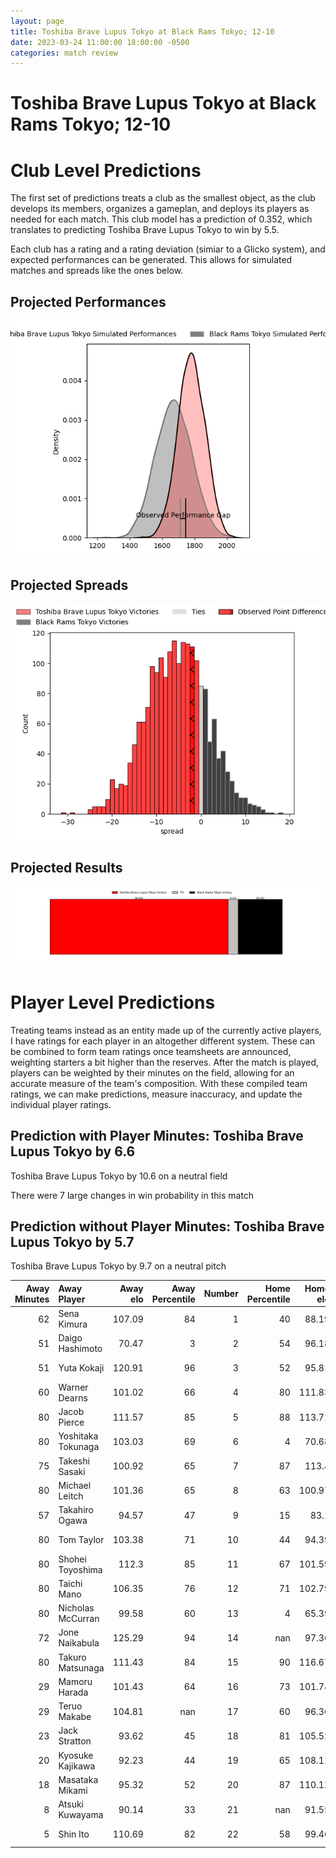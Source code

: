 ```yaml
---  
layout: page  
title: Toshiba Brave Lupus Tokyo at Black Rams Tokyo; 12-10  
date: 2023-03-24 11:00:00 18:00:00 -0500  
categories: match review  
---
```

# Toshiba Brave Lupus Tokyo at Black Rams Tokyo; 12-10

# Club Level Predictions


The first set of predictions treats a club as the smallest object, as the club develops its members, organizes a gameplan, and deploys its players as needed for each match. This club model has a prediction of 0.352, which translates to predicting Toshiba Brave Lupus Tokyo to win by 5.5.

Each club has a rating and a rating deviation (simiar to a Glicko system), and expected performances can be generated. This allows for simulated matches and spreads like the ones below.
## Projected Performances


![Projected Performances](plots/performances_2023-03-24-BlackRamsTokyo-ToshibaBraveLupusTokyo.png)
## Projected Spreads


![Projected Spreads](plots/spreads_2023-03-24-BlackRamsTokyo-ToshibaBraveLupusTokyo.png)
## Projected Results


![Projected Results](plots/resultbar_2023-03-24-BlackRamsTokyo-ToshibaBraveLupusTokyo.png)
# Player Level Predictions


Treating teams instead as an entity made up of the currently active players, I have ratings for each player in an altogether different system. These can be combined to form team ratings once teamsheets are announced, weighting starters a bit higher than the reserves. After the match is played, players can be weighted by their minutes on the field, allowing for an accurate measure of the team's composition. With these compiled team ratings, we can make predictions, measure inaccuracy, and update the individual player ratings.
## Prediction with Player Minutes: Toshiba Brave Lupus Tokyo by 6.6


Toshiba Brave Lupus Tokyo by 10.6 on a neutral field

There were 7 large changes in win probability in this match
## Prediction without Player Minutes: Toshiba Brave Lupus Tokyo by 5.7


Toshiba Brave Lupus Tokyo by 9.7 on a neutral pitch



|   Away Minutes | Away Player        |   Away elo |   Away Percentile |   Number |   Home Percentile |   Home elo | Home Player        |   Home Minutes |
|---------------:|:-------------------|-----------:|------------------:|---------:|------------------:|-----------:|:-------------------|---------------:|
|             62 | Sena Kimura        |     107.09 |                84 |        1 |                40 |      88.19 | Kazuma Nishi       |             55 |
|             51 | Daigo Hashimoto    |      70.47 |                 3 |        2 |                54 |      96.18 | Ko Sato            |             60 |
|             51 | Yuta Kokaji        |     120.91 |                96 |        3 |                52 |      95.81 | Paddy Ryan         |             60 |
|             60 | Warner Dearns      |     101.02 |                66 |        4 |                80 |     111.83 | Michael Stolberg   |             67 |
|             80 | Jacob Pierce       |     111.57 |                85 |        5 |                88 |     113.71 | Pohiva Lotoahea    |             80 |
|             80 | Yoshitaka Tokunaga |     103.03 |                69 |        6 |                 4 |      70.68 | Amato Fakatava     |             80 |
|             75 | Takeshi Sasaki     |     100.92 |                65 |        7 |                87 |     113.4  | Brodi McCurran     |             80 |
|             80 | Michael Leitch     |     101.36 |                65 |        8 |                63 |     100.97 | Nathan Hughes      |             78 |
|             57 | Takahiro Ogawa     |      94.57 |                47 |        9 |                15 |      83.1  | Toshiya Takahashi  |             72 |
|             80 | Tom Taylor         |     103.38 |                71 |       10 |                44 |      94.39 | Kohei Horigome     |             80 |
|             80 | Shohei Toyoshima   |     112.3  |                85 |       11 |                67 |     101.59 | Netani Vakayalia   |             60 |
|             80 | Taichi Mano        |     106.35 |                76 |       12 |                71 |     102.79 | Ryohei Isoda       |             80 |
|             80 | Nicholas McCurran  |      99.58 |                60 |       13 |                 4 |      65.39 | Yuta Kurihara      |             80 |
|             72 | Jone Naikabula     |     125.29 |                94 |       14 |               nan |      97.36 | Amanaki Lotoahea   |             80 |
|             80 | Takuro Matsunaga   |     111.43 |                84 |       15 |                90 |     116.67 | Matt McGahan       |             80 |
|             29 | Mamoru Harada      |     101.43 |                64 |       16 |                73 |     101.74 | Yuichiro Taniguchi |             25 |
|             29 | Teruo Makabe       |     104.81 |               nan |       17 |                60 |      96.36 | Kazuhiro Koike     |             20 |
|             23 | Jack Stratton      |      93.62 |                45 |       18 |                81 |     105.52 | Taichi Chiba       |             20 |
|             20 | Kyosuke Kajikawa   |      92.23 |                44 |       19 |                65 |     108.11 | Isaac Lucas        |             20 |
|             18 | Masataka Mikami    |      95.32 |                52 |       20 |                87 |     110.12 | Josh Goodhue       |             13 |
|              8 | Atsuki Kuwayama    |      90.14 |                33 |       21 |               nan |      91.55 | Takanobu Minami    |              8 |
|              5 | Shin Ito           |     110.69 |                82 |       22 |                58 |      99.46 | Junpei Yukawa      |              2 |

